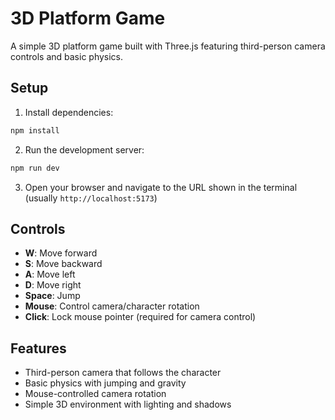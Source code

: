 # 3D Platform Game

A simple 3D platform game built with Three.js featuring third-person camera controls and basic physics.

## Setup

1. Install dependencies:

```bash
npm install
```

2. Run the development server:

```bash
npm run dev
```

3. Open your browser and navigate to the URL shown in the terminal (usually `http://localhost:5173`)

## Controls

- **W**: Move forward
- **S**: Move backward
- **A**: Move left
- **D**: Move right
- **Space**: Jump
- **Mouse**: Control camera/character rotation
- **Click**: Lock mouse pointer (required for camera control)

## Features

- Third-person camera that follows the character
- Basic physics with jumping and gravity
- Mouse-controlled camera rotation
- Simple 3D environment with lighting and shadows
